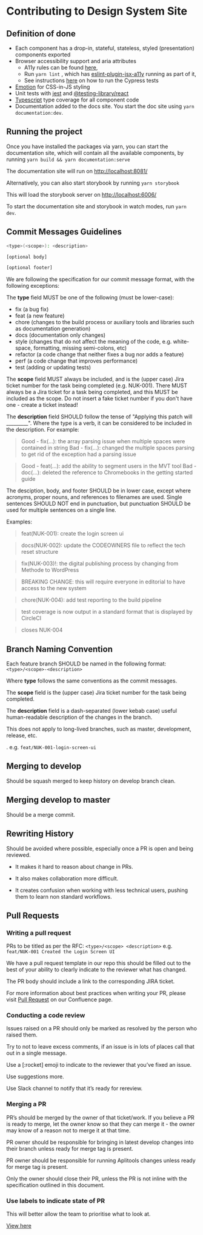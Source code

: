 # Contributing to Design System Site

## Definition of done

* Each component has a drop-in, stateful, stateless, styled (presentation) components exported
* Browser accessibility support and aria attributes
  * A11y rules can be found [here](https://dequeuniversity.com/rules/axe/3.0/),
  * Run `yarn lint` , which has [eslint-plugin-jsx-a11y](https://github.com/evcohen/eslint-plugin-jsx-a11y#supported-rules) running as part of it,
  * See instructions [here](./TESTING.md) on how to run the Cypress tests
* [Emotion](https://emotion.sh/docs) for CSS-in-JS styling
* Unit tests with [jest](https://jestjs.io/en/) and [@testing-library/react](https://testing-library.com/docs/react-testing-library/intro)
* [Typescript](https://www.typescriptlang.org/) type coverage for all component code
* Documentation added to the docs site. You start the doc site using `yarn documentation:dev`.

## Running the project

Once you have installed the packages via yarn, you can start the documentation site, which will contain all the available components, by running `yarn build && yarn documentation:serve`

The documentation site will run on <http://localhost:8081/>

Alternatively, you can also start storybook by running `yarn storybook`

This will load the storybook server on <http://localhost:6006/>

To start the documentation site and storybook in watch modes, run `yarn dev`.

## Commit Messages Guidelines

```bash
<type>(<scope>): <description>

[optional body]

[optional footer]
```

We are following the specification for our commit message format, with the following exceptions:

The __type__ field MUST be one of the following (must be lower-case):

* fix (a bug fix)
* feat (a new feature)
* chore (changes to the build process or auxiliary tools and libraries such as documentation generation)
* docs (documentation only changes)
* style (changes that do not affect the meaning of the code, e.g. white-space, formatting, missing           semi-colons, etc)
* refactor (a code change that neither fixes a bug nor adds a feature)
* perf (a code change that improves performance)
* test (adding or updating tests)

The __scope__ field MUST always be included, and is the (upper case) Jira ticket number for the task being completed (e.g. NUK-001). There MUST always be a Jira ticket for a task being completed, and this MUST be included as the scope. Do not insert a fake ticket number if you don't have one - create a ticket instead!

The __description__ field SHOULD follow the tense of "Applying this patch will _________". Where the type is a verb, it can be considered to be included in the description. For example:

>Good - fix(...): the array parsing issue when multiple spaces were contained in string Bad - fix(...): changed the multiple spaces parsing to get rid of the exception had a parsing issue
<!--  -->
>Good - feat(...): add the ability to segment users in the MVT tool Bad - doc(...): deleted the reference to Chromebooks in the getting started guide

The desciption, body, and footer SHOULD be in lower case, except where acronyms, proper nouns, and references to filenames are used. Single sentences SHOULD NOT end in punctuation, but punctuation SHOULD be used for multiple sentences on a single line.

Examples:

>feat(NUK-001): create the login screen ui
<!--  -->
>docs(NUK-002): update the CODEOWNERS file to reflect the tech reset structure
<!--  -->
>fix(NUK-003)!: the digital publishing process by changing from Methode to WordPress
<!--  -->
>BREAKING CHANGE: this will require everyone in editorial to have access to the new system
<!--  -->
>chore(NUK-004): add test reporting to the build pipeline
<!--  -->
>test coverage is now output in a standard format that is displayed by CircleCI
<!--  -->
>closes NUK-004

## Branch Naming Convention

Each feature branch SHOULD be named in the following format:
`<type>/<scope>-<description>`

Where __type__ follows the same conventions as the commit messages.

The __scope__ field is the (upper case) Jira ticket number for the task being completed.

The __description__ field is a dash-separated (lower kebab case) useful human-readable description of the changes in the branch.

This does not apply to long-lived branches, such as master, development, release, etc.

. e.g. `feat/NUK-001-login-screen-ui`

## Merging to develop

Should be squash merged to keep history on develop branch clean.

## Merging develop to master

Should be a merge commit.

## Rewriting History

Should be avoided where possible, especially once a PR is open and being reviewed.

* It makes it hard to reason about change in PRs.

* It also makes collaboration more difficult.

* It creates confusion when working with less technical users, pushing them to learn non standard workflows.

## Pull Requests

### Writing a pull request

PRs to be titled as per the RFC: `<type>/<scope> <description>` e.g. `feat/NUK-001 Created the Login Screen UI`

We have a pull request template in our repo this should be filled out to the best of your ability to clearly indicate to the reviewer what has changed.

The PR body should include a link to the corresponding JIRA ticket.

For more information about best practices when writing your PR, please visit [Pull Request](https://nidigitalsolutions.jira.com/wiki/spaces/NPP/pages/1319370846/Pull+Request) on our Confluence page.

### Conducting a code review

Issues raised on a PR should only be marked as resolved by the person who raised them.

Try to not to leave excess comments, if an issue is in lots of places call that out in a single message.

Use a [:rocket] emoji to indicate to the reviewer that you’ve fixed an issue.

Use suggestions more.

Use Slack channel to notify that it’s ready for rereview.

### Merging a PR

PR’s should be merged by the owner of that ticket/work. If you believe a PR is ready to merge, let the owner know so that they can merge it - the owner may know of a reason not to merge it at that time.

PR owner should be responsible for bringing in latest develop changes into their branch unless ready for merge tag is present.

PR owner should be responsible for running Aplitools changes unless ready for merge tag is present.

Only the owner should close their PR, unless the PR is not inline with the specification outlined in this document.

### Use labels to indicate state of PR

This will better allow the team to prioritise what to look at.

[View here](https://github.com/newscorp-ghfb/ncu-newskit/labels)
